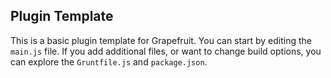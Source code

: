 ## Plugin Template

This is a basic plugin template for Grapefruit. You can start by editing the `main.js`
file. If you add additional files, or want to change build options, you can explore the
`Gruntfile.js` and `package.json`.